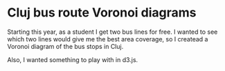 Cluj bus route Voronoi diagrams
===============================

Starting this year, as a student I get two bus lines for free. I wanted to see which two lines would give me the best area coverage, so I createad a Voronoi diagram of the bus stops in Cluj. 

Also, I wanted something to play with in d3.js.

